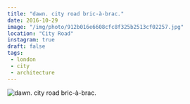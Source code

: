 ```yaml
---
title: "dawn. city road bric-à-brac."
date: 2016-10-29
image: "/img/photo/912b016e6608cfc8f325b2513cf02257.jpg"
location: "City Road"
instagram: true
draft: false
tags:
 - london
 - city
 - architecture
---
```


![dawn. city road bric-à-brac.](/img/photo/912b016e6608cfc8f325b2513cf02257.jpg)
